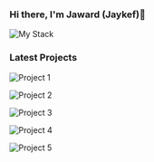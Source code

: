 ### Hi there, I'm Jaward (Jaykef)👋

![My Stack](https://github.com/Jaykef/iBiteApp/blob/main/static/img/Image%202022-4-3%20at%202.11%20PM%202.JPG)

### Latest Projects
![Project 1](https://github.com/Jaykef/iBiteApp/blob/main/static/img/3%202.PNG)

![Project 2](https://github.com/Jaykef/iBiteApp/blob/main/static/img/4.PNG)

![Project 3](https://github.com/Jaykef/iBiteApp/blob/main/static/img/5%202.PNG)

![Project 4](https://github.com/Jaykef/iBiteApp/blob/main/static/img/6.PNG)

![Project 5](https://github.com/Jaykef/iBiteApp/blob/main/static/img/7%202.PNG)

<!--
**Jaykef/Jaykef** is a ✨ _special_ ✨ repository because its `README.md` (this file) appears on your GitHub profile.

Here are some ideas to get you started:

- 🔭 I’m currently working on ...
- 🌱 I’m currently learning ...
- 👯 I’m looking to collaborate on ...
- 🤔 I’m looking for help with ...
- 💬 Ask me about ...
- 📫 How to reach me: ...
- 😄 Pronouns: ...
- ⚡ Fun fact: ...
-->
